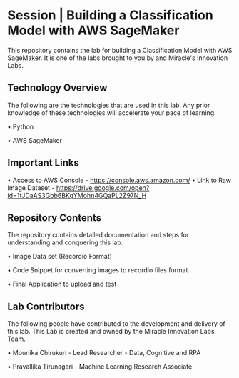 # Session | Building a Classification Model with AWS SageMaker

This repository contains the lab for building a Classification Model with AWS SageMaker. It is one of the labs brought to you by and Miracle's Innovation Labs.

## Technology Overview

The following are the technologies that are used in this lab. Any prior knowledge of these technologies will accelerate your pace of learning.

• Python

• AWS SageMaker

## Important Links

• Access to AWS Console - https://console.aws.amazon.com/
• Link to Raw Image Dataset - https://drive.google.com/open?id=1tJDaAS3Gbb6BKqYMohn4GQaPL2Z97N_H

## Repository Contents

The repository contains detailed documentation and steps for understanding and conquering this lab.

• Image Data set (Recordio Format)

• Code Snippet for converting images to recordio files format 

• Final Application to upload and test

## Lab Contributors

The following people have contributed to the development and delivery of this lab. This Lab is created and owned by the Miracle Innovation Labs Team.

• Mounika Chirukuri - Lead Researcher - Data, Cognitive and RPA

• Pravallika Tirunagari - Machine Learning Research Associate
